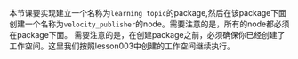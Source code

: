 本节课要实现建立一个名称为`learning topic`的package,然后在该package下面创建一个名称为`velocity_publisher`的node。需要注意的是，所有的node都必须在package下面。
需要注意的是，在创建package之前，必须确保你已经创建了工作空间。这里我们按照lesson003中创建的工作空间继续执行。

